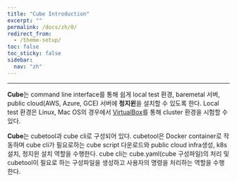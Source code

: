 ```yaml
---
title: "Cube Introduction"
excerpt: ""
permalink: /docs/zh/0/
redirect_from:
  - /theme-setup/
toc: false
toc_sticky: false
sidebar:
  nav: "zh"
---
```


---


**Cube**는 command line interface를 통해 쉽게 local test 환경, baremetal 서버, public cloud(AWS, Azure, GCE) 서버에 **청지윈**을 설치할 수 있도록 한다. Local test 환경은 Linux, Mac OS의 경우에서 [VirtualBox](https://www.virtualbox.org/)를 통해 cluster 환경을 시험할 수 있다.

**Cube**는 cubetool과 cube cli로 구성되어 있다. cubetool은 Docker container로 작동하며 cube cli가 필요로하는 cube script 다운로드와 public cloud infra생성, k8s 설치, 청지윈 설치 역할을 수행한다. cube cli는 cube.yaml(cube 구성파일)의 처리 및 cubetool이 필요로 하는 구성파일을 생성하고 사용자의 명령을 처리하는 역할을 수행한다.
